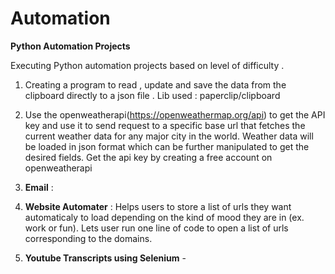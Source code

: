 # Automation
**Python Automation Projects**

Executing Python automation projects based on level of difficulty .

1. Creating a program to read , update and save the data from the clipboard directly to a 
json file . Lib used : paperclip/clipboard

2. Use the openweatherapi(https://openweathermap.org/api) to get the API key and use it to 
send request to a specific base url that fetches the current weather data for any major city in the world. Weather data will be loaded in json format which can be further manipulated to get the desired fields. 
Get the api key by creating a free account on openweatherapi

3. **Email** : 

4. **Website Automater** : Helps users to store a list of urls they want automaticaly to load depending on the kind of mood they are in (ex. work or fun).
Lets user run one line of code to open a list of urls corresponding to the domains.

5. **Youtube Transcripts using Selenium** - 